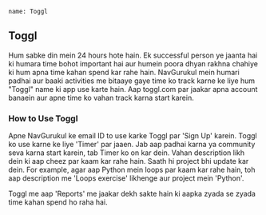 ```ngMeta
name: Toggl
```

## Toggl
Hum sabke din mein 24 hours hote hain. Ek successful person ye jaanta hai ki humara time bohot important hai aur humein poora dhyan rakhna chahiye ki hum apna time kahan spend kar rahe hain. NavGurukul mein humari padhai aur baaki activities me bitaaye gaye time ko track karne ke liye hum "Toggl" name ki app use karte hain. Aap toggl.com par jaakar apna account banaein aur apne time ko vahan track karna start karein.

### How to Use Toggl
Apne NavGurukul ke email ID to use karke Toggl par 'Sign Up' karein.
Toggl ko use karne ke liye 'Timer' par jaaen. Jab aap padhai karna ya community seva karna start karein, tab Timer ko on kar dein. Vahan description likh dein ki aap cheez par kaam kar rahe hain. Saath hi project bhi update kar dein. For example, agar aap Python mein loops par kaam kar rahe hain, toh aap description me 'Loops exercise' likhenge aur project mein 'Python'.

Toggl me aap 'Reports' me jaakar dekh sakte hain ki aapka zyada se zyada time kahan spend ho raha hai.
